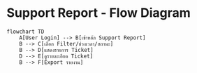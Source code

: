 # Support Report - Flow Diagram

```mermaid
flowchart TD
    A[User Login] --> B[เข้าหน้า Support Report]
    B --> C[เลือก Filter/ช่วงเวลา/สถานะ]
    B --> D[แสดงรายการ Ticket]
    D --> E[ดูรายละเอียด Ticket]
    B --> F[Export รายงาน]
```
